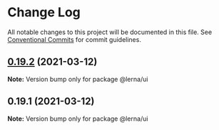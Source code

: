 # Change Log

All notable changes to this project will be documented in this file.
See [Conventional Commits](https://conventionalcommits.org) for commit guidelines.

## [0.19.2](https://github.com/VivekVangal/lernx/compare/@lerna/ui@0.19.1...@lerna/ui@0.19.2) (2021-03-12)

**Note:** Version bump only for package @lerna/ui





## 0.19.1 (2021-03-12)

**Note:** Version bump only for package @lerna/ui
